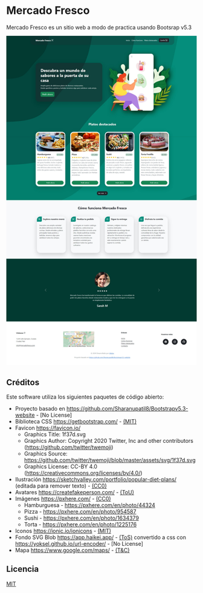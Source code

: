 # Mercado Fresco 

Mercado Fresco es un sitio web a modo de practica usando Bootsrap v5.3

[![](https://raw.githubusercontent.com/Alplox/mercado-fresco/master/Assets/Images/Mercado-Fresco-Fullpage-v0.jpeg)](https://alplox.github.io/mercado-fresco/)

## Créditos
Este software utiliza los siguientes paquetes de código abierto:

* Proyecto basado en https://github.com/Sharanupatil8/Bootstrapv5.3-website - [No License]
* Biblioteca CSS https://getbootstrap.com/ - [(MIT)](https://github.com/twbs/bootstrap/blob/main/LICENSE)
* Favicon https://favicon.io/
  *  Graphics Title: 1f37d.svg
  *  Graphics Author: Copyright 2020 Twitter, Inc and other contributors (https://github.com/twitter/twemoji)
  *  Graphics Source: https://github.com/twitter/twemoji/blob/master/assets/svg/1f37d.svg
  *  Graphics License: CC-BY 4.0 (https://creativecommons.org/licenses/by/4.0/) 
* Ilustración https://sketchvalley.com/portfolio/popular-diet-plans/ (editada para remover texto) - [(CC0)](https://creativecommons.org/share-your-work/public-domain/cc0/)
* Avatares https://createfakeperson.com/ - [(ToU)](https://createfakeperson.com/terms-of-use.html)
* Imágenes https://pxhere.com/ - [(CC0)](https://creativecommons.org/share-your-work/public-domain/cc0/)
  *  Hamburguesa - https://pxhere.com/en/photo/44324
  *  Pizza - https://pxhere.com/en/photo/954587
  *  Sushi - https://pxhere.com/en/photo/1634379
  *  Torta - https://pxhere.com/en/photo/1225176
* Iconos https://ionic.io/ionicons - [(MIT)](https://github.com/ionic-team/ionicons/blob/main/LICENSE)
* Fondo SVG Blob https://app.haikei.app/ - [(ToS)](https://haikei.app/terms/) convertido a css con https://yoksel.github.io/url-encoder/ - [No License]
* Mapa https://www.google.com/maps/ - [(T&C)](https://www.google.com/intl/es_CL/help/terms_maps/)

## Licencia

[MIT](https://github.com/Alplox/mercado-fresco/blob/main/LICENSE)